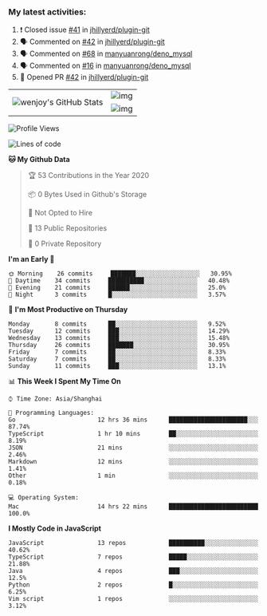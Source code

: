 ### My latest activities:

<!--START_SECTION:activity-->
1. ❗️ Closed issue [#41](https://github.com//jhillyerd/plugin-git/issues/41) in [jhillyerd/plugin-git](https://github.com//jhillyerd/plugin-git)
2. 🗣 Commented on [#42](https://github.com//jhillyerd/plugin-git/issues/42) in [jhillyerd/plugin-git](https://github.com//jhillyerd/plugin-git)
3. 🗣 Commented on [#68](https://github.com//manyuanrong/deno_mysql/issues/68) in [manyuanrong/deno_mysql](https://github.com//manyuanrong/deno_mysql)
4. 🗣 Commented on [#16](https://github.com//manyuanrong/deno_mysql/issues/16) in [manyuanrong/deno_mysql](https://github.com//manyuanrong/deno_mysql)
5. 💪 Opened PR [#42](https://github.com//jhillyerd/plugin-git/pull/42) in [jhillyerd/plugin-git](https://github.com//jhillyerd/plugin-git)
<!--END_SECTION:activity-->

<table>
  <tr style="padding: 20px;">
    <td rowspan="3">
      <img src="https://github-readme-stats.vercel.app/api?theme=cobalt&username=wenjoy&show_icons=true&count_private=true&line_height=35" alt="wenjoy's GitHub Stats" />
    </td>
    <td>
      <img align="middle" src="https://github-readme-stats.vercel.app/api/pin/?username=wenjoy&repo=deno_mysql&theme=gruvbox" alt="img" />
    </td>
  </tr>
  <tr>
    <td>
      <img align="middle" src="https://github-readme-stats.vercel.app/api/pin/?username=wenjoy&repo=plugin-git&theme=gruvbox" alt="img" />
    </td>
  </tr>
</table>

<!-- <a href="https://codestats.net/users/wenjoy">
  <img src='https://codestats-readme.wenjoy.cn/history-graph/wenjoy?width=850&height=300&timezone=08:00&history_days=21&max_languages=9&language_colors=["3e4053","f15854","5da5da","faa43a","60bd68","f17cb0","b2912f","decf3f","b276b2","808080"]' alt="wenjoy's Code::Stats history graph" />
</a> -->

<!--START_SECTION:waka-->
![Profile Views](http://img.shields.io/badge/Profile%20Views-0-blue)

![Lines of code](https://img.shields.io/badge/From%20Hello%20World%20I%27ve%20Written-9.7%20million%20lines%20of%20code-blue)

**🐱 My Github Data** 

> 🏆 53 Contributions in the Year 2020
 > 
> 📦 0 Bytes Used in Github's Storage 
 > 
> 🚫 Not Opted to Hire
 > 
> 📜 13 Public Repositories
 > 
> 🔑 0 Private Repository 
 > 
**I'm an Early 🐤** 

```text
🌞 Morning    26 commits     ███████░░░░░░░░░░░░░░░░░░   30.95% 
🌆 Daytime    34 commits     ██████████░░░░░░░░░░░░░░░   40.48% 
🌃 Evening    21 commits     ██████░░░░░░░░░░░░░░░░░░░   25.0% 
🌙 Night      3 commits      █░░░░░░░░░░░░░░░░░░░░░░░░   3.57%

```
📅 **I'm Most Productive on Thursday** 

```text
Monday       8 commits      ██░░░░░░░░░░░░░░░░░░░░░░░   9.52% 
Tuesday      12 commits     ███░░░░░░░░░░░░░░░░░░░░░░   14.29% 
Wednesday    13 commits     ███░░░░░░░░░░░░░░░░░░░░░░   15.48% 
Thursday     26 commits     ███████░░░░░░░░░░░░░░░░░░   30.95% 
Friday       7 commits      ██░░░░░░░░░░░░░░░░░░░░░░░   8.33% 
Saturday     7 commits      ██░░░░░░░░░░░░░░░░░░░░░░░   8.33% 
Sunday       11 commits     ███░░░░░░░░░░░░░░░░░░░░░░   13.1%

```


📊 **This Week I Spent My Time On** 

```text
⌚︎ Time Zone: Asia/Shanghai

💬 Programming Languages: 
Go                       12 hrs 36 mins      ██████████████████████░░░   87.74% 
TypeScript               1 hr 10 mins        ██░░░░░░░░░░░░░░░░░░░░░░░   8.19% 
JSON                     21 mins             ░░░░░░░░░░░░░░░░░░░░░░░░░   2.46% 
Markdown                 12 mins             ░░░░░░░░░░░░░░░░░░░░░░░░░   1.41% 
Other                    1 min               ░░░░░░░░░░░░░░░░░░░░░░░░░   0.18%

💻 Operating System: 
Mac                      14 hrs 22 mins      █████████████████████████   100.0%

```

**I Mostly Code in JavaScript** 

```text
JavaScript               13 repos            ██████████░░░░░░░░░░░░░░░   40.62% 
TypeScript               7 repos             █████░░░░░░░░░░░░░░░░░░░░   21.88% 
Java                     4 repos             ███░░░░░░░░░░░░░░░░░░░░░░   12.5% 
Python                   2 repos             █░░░░░░░░░░░░░░░░░░░░░░░░   6.25% 
Vim script               1 repos             ░░░░░░░░░░░░░░░░░░░░░░░░░   3.12%

```



<!--END_SECTION:waka-->
